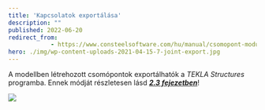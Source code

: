 ```yaml
---
title: 'Kapcsolatok exportálása'
description: ""
published: 2022-06-20
redirect_from: 
            - https://www.consteelsoftware.com/hu/manual/csomopont-modul/kapcsolatok-exportalasa/
hero: ./img/wp-content-uploads-2021-04-15-7-joint-export.jpg
---
```

<!-- wp:paragraph -->

A modellben létrehozott csomópontok exportálhatók a _TEKLA Structures_ programba. Ennek módját részletesen lásd [_**2.3 fejezetben**_](/hu/manual/fajlkezeles/tekla-structures-modellek-importalasa-exportalasa-es-frissitese/#tekla-export)!

<!-- /wp:paragraph -->

<!-- wp:image {"align":"center","id":9836,"width":467,"height":212,"sizeSlug":"full","linkDestination":"media"} -->

[![](https://consteelsoftware.com/wp-content/uploads/2021/04/15-7-joint-export.jpg)](./img/wp-content-uploads-2021-04-15-7-joint-export.jpg)

<!-- /wp:image -->

<!-- wp:paragraph -->

<!-- /wp:paragraph -->

